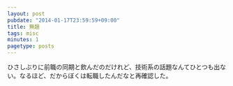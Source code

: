 ```yaml
---
layout: post
pubdate: "2014-01-17T23:59:59+09:00"
title: 無題
tags: misc
minutes: 1
pagetype: posts
---
```

ひさしぶりに前職の同期と飲んだのだけれど、技術系の話題なんてひとつも出ない。なるほど、だからぼくは転職したんだなと再確認した。
